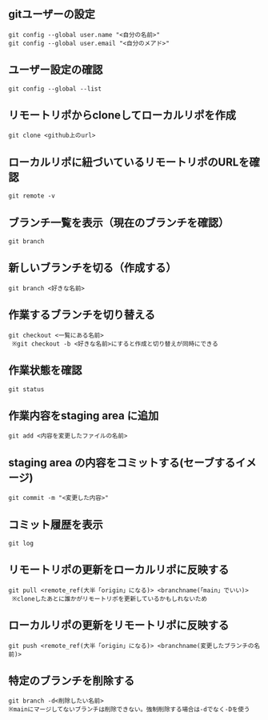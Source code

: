 

## gitユーザーの設定
```ubuntu
git config --global user.name "<自分の名前>"
git config --global user.email "<自分のメアド>"
```


## ユーザー設定の確認
```ubntu
git config --global --list
```

## リモートリポからcloneしてローカルリポを作成
```ubuntu
git clone <github上のurl>
```

## ローカルリポに紐づいているリモートリポのURLを確認
```ubuntu
git remote -v
```

## ブランチ一覧を表示（現在のブランチを確認）
```ubuntu
git branch
```

## 新しいブランチを切る（作成する）
```ubuntu
git branch <好きな名前>
```

## 作業するブランチを切り替える
```ubuntu
git checkout <一覧にある名前>
 ※git checkout -b <好きな名前>にすると作成と切り替えが同時にできる
 ```
  
  
## 作業状態を確認
```ubuntu
git status
```  
  
## 作業内容をstaging area に追加
```ubuntu
git add <内容を変更したファイルの名前>
```

## staging area の内容をコミットする(セーブするイメージ)
```ubuntu
git commit -m "<変更した内容>"
```

## コミット履歴を表示
```ubuntu
git log
```

## リモートリポの更新をローカルリポに反映する
```ubuntu
git pull <remote_ref(大半「origin」になる)> <branchname(「main」でいい)>
 ※cloneしたあとに誰かがリモートリポを更新しているかもしれないため
```

## ローカルリポの更新をリモートリポに反映する
```ubuntu
git push <remote_ref(大半「origin」になる)> <branchname(変更したブランチの名前)>
```

## 特定のブランチを削除する
```ubuntu
git branch -d<削除したい名前>
※mainにマージしてないブランチは削除できない。強制削除する場合は-dでなく-Dを使う
```
